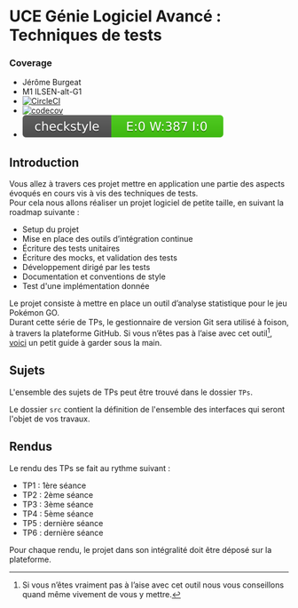 # UCE Génie Logiciel Avancé : Techniques de tests


### Coverage

* Jérôme Burgeat
* M1 ILSEN-alt-G1
* [![CircleCI](https://circleci.com/gh/jerome-burgeat/ceri-m1-techniques-de-test-jerome-burgeat.svg?style=svg)](https://circleci.com/gh/jerome-burgeat/ceri-m1-techniques-de-test-jerome-burgeat)
* [![codecov](https://codecov.io/gh/jerome-burgeat/ceri-m1-techniques-de-test-jerome-burgeat/branch/master/graph/badge.svg)](https://codecov.io/gh/jerome-burgeat/ceri-m1-techniques-de-test-jerome-burgeat)
* [![Checkstyle](docs/badges/checkstyle-result.svg)](https://github.com/jerome-burgeat/ceri-m1-techniques-de-test-jerome-burgeat/tree/master/docs/badges/checkstyle-result.svg)

## Introduction

Vous allez à travers ces projet mettre en application une partie des aspects évoqués en cours vis à vis des techniques de tests.  
Pour cela nous allons réaliser un projet logiciel de petite taille, en suivant la roadmap suivante : 
- Setup du projet
- Mise en place des outils d’intégration continue
- Écriture des tests unitaires
- Écriture des mocks, et validation des tests
- Développement dirigé par les tests
- Documentation et conventions de style
- Test d'une implémentation donnée

Le projet consiste à mettre en place un outil d’analyse statistique pour le jeu Pokémon GO.  
Durant cette série de TPs, le gestionnaire de version Git sera utilisé à foison, à travers la plateforme GitHub. Si vous n’êtes pas à l’aise avec cet outil[^1], [voici](http://rogerdudler.github.io/git-guide/) un petit guide à garder sous la main.

## Sujets

L'ensemble des sujets de TPs peut être trouvé dans le dossier `TPs`.

Le dossier `src` contient la définition de l'ensemble des interfaces qui seront l'objet de vos travaux.

## Rendus

Le rendu des TPs se fait au rythme suivant :

- TP1 : 1ère séance
- TP2 : 2ème séance
- TP3 : 3ème séance
- TP4 : 5ème séance
- TP5 : dernière séance
- TP6 : dernière séance

Pour chaque rendu, le projet dans son intégralité doit être déposé sur la plateforme.

[^1]: Si vous n’êtes vraiment pas à l’aise avec cet outil nous vous conseillons quand même vivement de vous y mettre.
